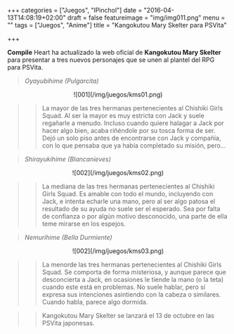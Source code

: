 +++
categories = ["Juegos", "lPinchol"]
date = "2016-04-13T14:08:19+02:00"
draft = false
featureimage = "img/img011.png"
menu = ""
tags = ["Juegos", "Anime"]
title = "Kangokutou Mary Skelter para PSVita"

+++

**Compile** Heart ha actualizado la web oficial de **Kangokutou Mary Skelter** para presentar a tres nuevos personajes que se unen al plantel del RPG para PSVita.

> *Oyayubihime (Pulgarcita)*

<center>![001](/img/juegos/kms01.png)</center>

>> La mayor de las tres hermanas pertenecientes al Chishiki Girls Squad. Al ser la mayor es muy estricta con Jack y suele regañarle a menudo. Incluso cuando quiere halagar a Jack por hacer algo bien, acaba riñéndole por su tosca forma de ser. Dejó un solo piso antes de encontrarse con Jack y compañía, con lo que pensaba que ya había completado su misión, pero…


> *Shirayukihime (Blancanieves)*

<center>![002](/img/juegos/kms02.png)</center>

>> La mediana de las tres hermanas pertenecientes al Chishiki Girls Squad. Es amable con todo el mundo, incluyendo con Jack, e intenta echarle una mano, pero al ser algo patosa el resultado de su ayuda no suele ser el esperado. Sea por falta de confianza o por algún motivo desconocido, una parte de ella teme mirarse en los espejos.

> *Nemurihime (Bella Durmiente)*

<center>![002](/img/juegos/kms03.png)</center>

>> La menorde las tres hermanas pertenecientes al Chishiki Girls Squad. Se comporta de forma misteriosa, y aunque parece que desconcierta a Jack, en ocasiones le tiende la mano (o la teta) cuando este está en problemas. No suele hablar, pero sí expresa sus intenciones asintiendo con la cabeza o similares. Cuando habla, parece algo dormida.

>>Kangokutou Mary Skelter se lanzará el 13 de octubre en las PSVita japonesas.